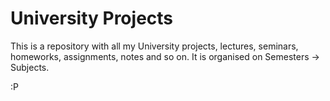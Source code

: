 # University Projects

This is a repository with all my University projects, lectures, seminars, homeworks, assignments, notes and so on.
It is organised on Semesters -> Subjects.

:P

